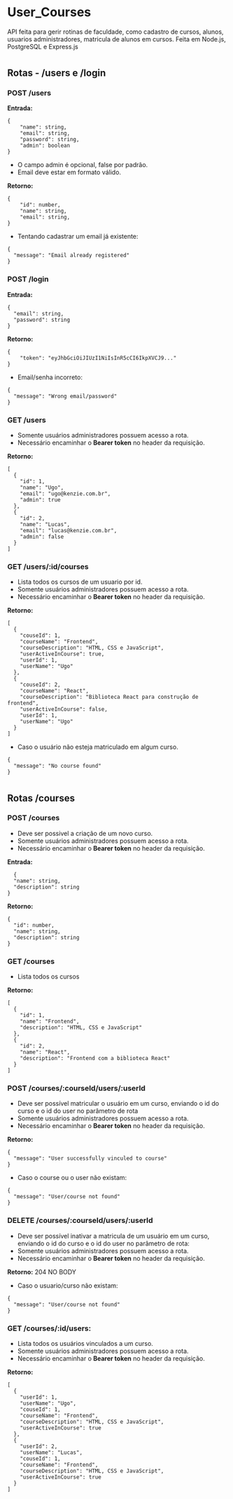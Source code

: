 # User_Courses
API feita para gerir rotinas de faculdade, como cadastro de cursos, alunos, usuarios administradores, matricula de alunos em cursos. Feita em Node.js, PostgreSQL e Express.js
#
## Rotas - /users e /login

### POST /users

**Entrada:** 

```
{
    "name": string,
    "email": string,
    "password": string,
    "admin": boolean
}
```
- O campo admin é opcional, false por padrão.
- Email deve estar em formato válido.

**Retorno:**

```
{
    "id": number,
    "name": string,
    "email": string,
}
```

- Tentando cadastrar um email já existente:
```
{
  "message": "Email already registered"
}
```

### POST /login

**Entrada:**

```
{
  "email": string,
  "password": string
}
```

**Retorno:**
```
{
    "token": "eyJhbGciOiJIUzI1NiIsInR5cCI6IkpXVCJ9..."
}
```

- Email/senha incorreto:
```
{
  "message": "Wrong email/password"
}
```

### GET /users

- Somente usuários administradores possuem acesso a rota.
- Necessário encaminhar o **Bearer token** no header da requisição.
  
**Retorno:**
```
[
  {
    "id": 1,
    "name": "Ugo",
    "email": "ugo@kenzie.com.br",
    "admin": true
  },
  {
    "id": 2,
    "name": "Lucas",
    "email": "lucas@kenzie.com.br",
    "admin": false
  }
]
```

### GET /users/:id/courses

- Lista todos os cursos de um usuario por id.
- Somente usuários administradores possuem acesso a rota.
- Necessário encaminhar o **Bearer token** no header da requisição.

**Retorno:**
```
[
  {
    "couseId": 1,
    "courseName": "Frontend",
    "courseDescription": "HTML, CSS e JavaScript",
    "userActiveInCourse": true,
    "userId": 1,
    "userName": "Ugo"
  },
  {
    "couseId": 2,
    "courseName": "React",
    "courseDescription": "Biblioteca React para construção de frontend",
    "userActiveInCourse": false,
    "userId": 1,
    "userName": "Ugo"
  }
]
```

- Caso o usuário não esteja matriculado em algum curso.

```
{
  "message": "No course found"
}
```
#
## Rotas /courses

### POST /courses

- Deve ser possivel a criação de um novo curso.
- Somente usuários administradores possuem acesso a rota.
- Necessário encaminhar o **Bearer token** no header da requisição.

**Entrada:**
```
  {
  "name": string,
  "description": string
}
```

**Retorno:**
```
{
  "id": number,
  "name": string,
  "description": string
}
```

### GET /courses

- Lista todos os cursos

**Retorno:**
```
[
  {
    "id": 1,
    "name": "Frontend",
    "description": "HTML, CSS e JavaScript"
  },
  {
    "id": 2,
    "name": "React",
    "description": "Frontend com a biblioteca React"
  }
]
```

### POST /courses/:courseId/users/:userId

- Deve ser possível matricular o usuário em um curso, enviando o id do curso e o id do user no parâmetro de rota
- Somente usuários administradores possuem acesso a rota.
- Necessário encaminhar o **Bearer token** no header da requisição.

**Retorno:**
```
{
  "message": "User successfully vinculed to course"
}
```

- Caso o course ou o user não existam:

```
{
  "message": "User/course not found"
}
```

### DELETE /courses/:courseId/users/:userId

- Deve ser possível inativar a matricula de um usuário em um curso, enviando o id do curso e o id do user no parâmetro de rota:
- Somente usuários administradores possuem acesso a rota.
- Necessário encaminhar o **Bearer token** no header da requisição.

**Retorno:** 204 NO BODY

- Caso o usuario/curso não existam:

```
{
  "message": "User/course not found"
}
```

### GET /courses/:id/users:

- Lista todos os usuários vinculados a um curso.
- Somente usuários administradores possuem acesso a rota.
- Necessário encaminhar o **Bearer token** no header da requisição.

**Retorno:**
```
[
  {
    "userId": 1,
    "userName": "Ugo",
    "couseId": 1,
    "courseName": "Frontend",
    "courseDescription": "HTML, CSS e JavaScript",
    "userActiveInCourse": true
  },
  {
    "userId": 2,
    "userName": "Lucas",
    "couseId": 1,
    "courseName": "Frontend",
    "courseDescription": "HTML, CSS e JavaScript",
    "userActiveInCourse": true
  }
]
```

  


